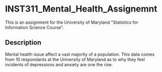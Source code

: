 # INST311_Mental_Health_Assignemnt

This is an assignment for the University of Maryland "Statistics for Information Science Course". 

## Description

Mental health issue affect a vast majority of a population. This data comes from 10 respondants at the University of Maryland as to why they feel incidents of depressions and anxiety are one the rise.
